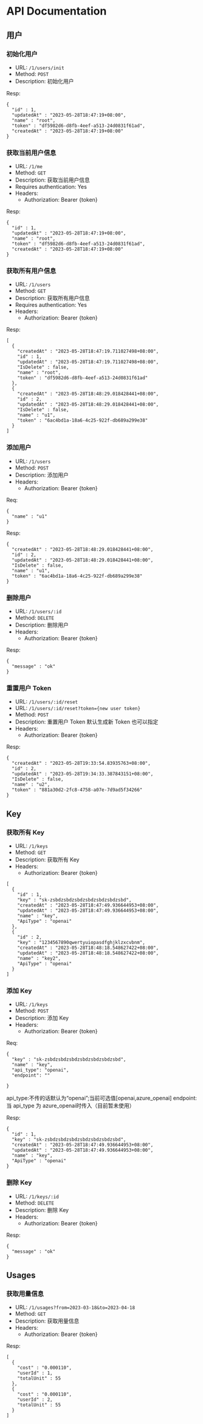 # API Documentation

## 用户

### 初始化用户

- URL: `/1/users/init`
- Method: `POST`
- Description: 初始化用户

Resp:
```
{
  "id" : 1,
  "updatedAt" : "2023-05-28T18:47:19+08:00",
  "name" : "root",
  "token" : "df5982d6-d8fb-4eef-a513-24d0831f61ad",
  "createdAt" : "2023-05-28T18:47:19+08:00"
}
```

### 获取当前用户信息

- URL: `/1/me`
- Method: `GET`
- Description: 获取当前用户信息
- Requires authentication: Yes
- Headers:
    - Authorization: Bearer {token}

Resp:
```
{
  "id" : 1,
  "updatedAt" : "2023-05-28T18:47:19+08:00",
  "name" : "root",
  "token" : "df5982d6-d8fb-4eef-a513-24d0831f61ad",
  "createdAt" : "2023-05-28T18:47:19+08:00"
}
```

### 获取所有用户信息

- URL: `/1/users`
- Method: `GET`
- Description: 获取所有用户信息
- Requires authentication: Yes
- Headers:
    - Authorization: Bearer {token}

Resp:
```
[
  {
    "createdAt" : "2023-05-28T18:47:19.711027498+08:00",
    "id" : 1,
    "updatedAt" : "2023-05-28T18:47:19.711027498+08:00",
    "IsDelete" : false,
    "name" : "root",
    "token" : "df5982d6-d8fb-4eef-a513-24d0831f61ad"
  },
  {
    "createdAt" : "2023-05-28T18:48:29.018428441+08:00",
    "id" : 2,
    "updatedAt" : "2023-05-28T18:48:29.018428441+08:00",
    "IsDelete" : false,
    "name" : "u1",
    "token" : "6ac4bd1a-18a6-4c25-922f-db689a299e38"
  }
]
```

### 添加用户

- URL: `/1/users`
- Method: `POST`
- Description: 添加用户
- Headers:
    - Authorization: Bearer {token}

Req:
```
{
  "name" : "u1"
}
```

Resp:
```
{
  "createdAt" : "2023-05-28T18:48:29.018428441+08:00",
  "id" : 2,
  "updatedAt" : "2023-05-28T18:48:29.018428441+08:00",
  "IsDelete" : false,
  "name" : "u1",
  "token" : "6ac4bd1a-18a6-4c25-922f-db689a299e38"
}
```

### 删除用户

- URL: `/1/users/:id`
- Method: `DELETE`
- Description: 删除用户
- Headers:
    - Authorization: Bearer {token}

Resp:
```
{
  "message" : "ok"
}
```

### 重置用户 Token

- URL: `/1/users/:id/reset`
- URL: `/1/users/:id/reset?token={new user token}`
- Method: `POST`
- Description: 重置用户 Token 默认生成新 Token 也可以指定
- Headers:
    - Authorization: Bearer {token}

Resp:
```
{
  "createdAt" : "2023-05-28T19:33:54.83935763+08:00",
  "id" : 2,
  "updatedAt" : "2023-05-28T19:34:33.387843151+08:00",
  "IsDelete" : false,
  "name" : "u2",
  "token" : "881a30d2-2fc8-4758-a07e-7d9ad5f34266"
}
```
## Key

### 获取所有 Key

- URL: `/1/keys`
- Method: `GET`
- Description: 获取所有 Key
- Headers:
    - Authorization: Bearer {token}

```
[
  {
    "id" : 1,
    "key" : "sk-zsbdzsbdzsbdzsbdzsbdzsbdzsbd",
    "createdAt" : "2023-05-28T18:47:49.936644953+08:00",
    "updatedAt" : "2023-05-28T18:47:49.936644953+08:00",
    "name" : "key",
    "ApiType" : "openai"
  },
  {
    "id" : 2,
    "key" : "1234567890qwertyuiopasdfghjklzxcvbnm",
    "createdAt" : "2023-05-28T18:48:18.548627422+08:00",
    "updatedAt" : "2023-05-28T18:48:18.548627422+08:00",
    "name" : "key2",
    "ApiType" : "openai"
  }
]
```

### 添加 Key

- URL: `/1/keys`
- Method: `POST`
- Description: 添加 Key
- Headers:
    - Authorization: Bearer {token}

Req:
```
{
  "key" : "sk-zsbdzsbdzsbdzsbdzsbdzsbdzsbd",
  "name" : "key",
  "api_type": "openai",
  "endpoint": ""

}
```
api_type:不传的话默认为“openai”;当前可选值[openai,azure_openai]
endpoint: 当 api_type 为 azure_openai时传入（目前暂未使用）

Resp:
```
{
  "id" : 1,
  "key" : "sk-zsbdzsbdzsbdzsbdzsbdzsbdzsbd",
  "createdAt" : "2023-05-28T18:47:49.936644953+08:00",
  "updatedAt" : "2023-05-28T18:47:49.936644953+08:00",
  "name" : "key",
  "ApiType" : "openai"
}
```

### 删除 Key

- URL: `/1/keys/:id`
- Method: `DELETE`
- Description: 删除 Key
- Headers:
    - Authorization: Bearer {token}

Resp:

```
{
  "message" : "ok"
}
```

## Usages

### 获取用量信息

- URL: `/1/usages?from=2023-03-18&to=2023-04-18`
- Method: `GET`
- Description: 获取用量信息
- Headers:
    - Authorization: Bearer {token}

Resp:
```
[
  {
    "cost" : "0.000110",
    "userId" : 1,
    "totalUnit" : 55
  },
  {
    "cost" : "0.000110",
    "userId" : 2,
    "totalUnit" : 55
  }
]
```